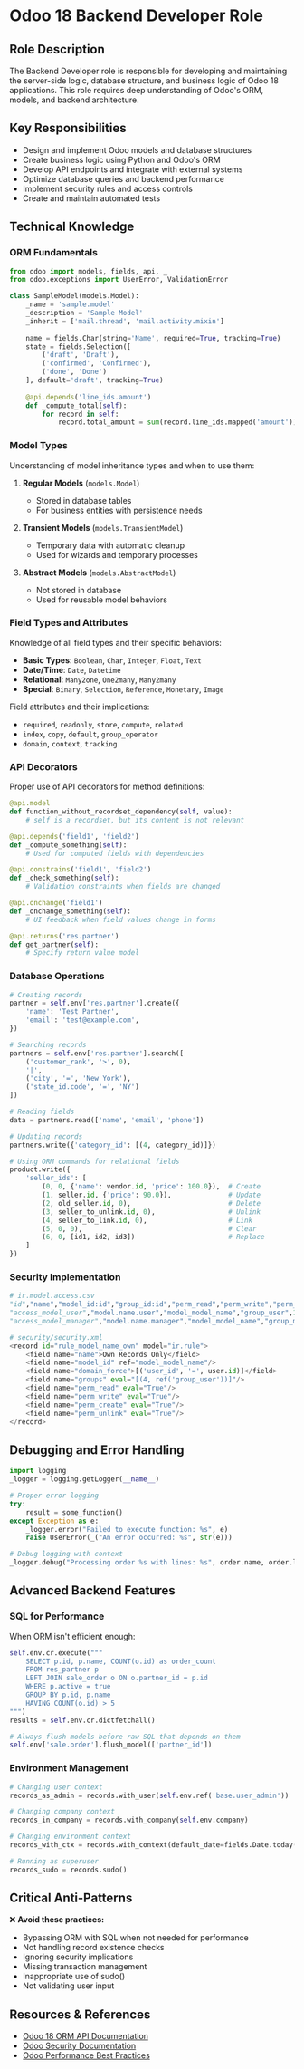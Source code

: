# Odoo 18 Backend Developer Role

## Role Description

The Backend Developer role is responsible for developing and maintaining the server-side logic, database structure, and business logic of Odoo 18 applications. This role requires deep understanding of Odoo's ORM, models, and backend architecture.

## Key Responsibilities

- Design and implement Odoo models and database structures
- Create business logic using Python and Odoo's ORM
- Develop API endpoints and integrate with external systems
- Optimize database queries and backend performance
- Implement security rules and access controls
- Create and maintain automated tests

## Technical Knowledge

### ORM Fundamentals

```python
from odoo import models, fields, api, _
from odoo.exceptions import UserError, ValidationError

class SampleModel(models.Model):
    _name = 'sample.model'
    _description = 'Sample Model'
    _inherit = ['mail.thread', 'mail.activity.mixin']
    
    name = fields.Char(string='Name', required=True, tracking=True)
    state = fields.Selection([
        ('draft', 'Draft'),
        ('confirmed', 'Confirmed'),
        ('done', 'Done')
    ], default='draft', tracking=True)
    
    @api.depends('line_ids.amount')
    def _compute_total(self):
        for record in self:
            record.total_amount = sum(record.line_ids.mapped('amount'))
```

### Model Types

Understanding of model inheritance types and when to use them:

1. **Regular Models** (`models.Model`)
   - Stored in database tables
   - For business entities with persistence needs

2. **Transient Models** (`models.TransientModel`)
   - Temporary data with automatic cleanup
   - Used for wizards and temporary processes

3. **Abstract Models** (`models.AbstractModel`)
   - Not stored in database
   - Used for reusable model behaviors

### Field Types and Attributes

Knowledge of all field types and their specific behaviors:

- **Basic Types**: `Boolean`, `Char`, `Integer`, `Float`, `Text`
- **Date/Time**: `Date`, `Datetime`
- **Relational**: `Many2one`, `One2many`, `Many2many`
- **Special**: `Binary`, `Selection`, `Reference`, `Monetary`, `Image`

Field attributes and their implications:
- `required`, `readonly`, `store`, `compute`, `related`
- `index`, `copy`, `default`, `group_operator`
- `domain`, `context`, `tracking`

### API Decorators

Proper use of API decorators for method definitions:

```python
@api.model
def function_without_recordset_dependency(self, value):
    # self is a recordset, but its content is not relevant

@api.depends('field1', 'field2')
def _compute_something(self):
    # Used for computed fields with dependencies

@api.constrains('field1', 'field2')
def _check_something(self):
    # Validation constraints when fields are changed

@api.onchange('field1')
def _onchange_something(self):
    # UI feedback when field values change in forms

@api.returns('res.partner')
def get_partner(self):
    # Specify return value model
```

### Database Operations

```python
# Creating records
partner = self.env['res.partner'].create({
    'name': 'Test Partner',
    'email': 'test@example.com',
})

# Searching records
partners = self.env['res.partner'].search([
    ('customer_rank', '>', 0),
    '|', 
    ('city', '=', 'New York'),
    ('state_id.code', '=', 'NY')
])

# Reading fields
data = partners.read(['name', 'email', 'phone'])

# Updating records
partners.write({'category_id': [(4, category_id)]})

# Using ORM commands for relational fields
product.write({
    'seller_ids': [
        (0, 0, {'name': vendor.id, 'price': 100.0}),  # Create
        (1, seller.id, {'price': 90.0}),              # Update
        (2, old_seller.id, 0),                        # Delete
        (3, seller_to_unlink.id, 0),                  # Unlink
        (4, seller_to_link.id, 0),                    # Link
        (5, 0, 0),                                    # Clear
        (6, 0, [id1, id2, id3])                       # Replace
    ]
})
```

### Security Implementation

```python
# ir.model.access.csv
"id","name","model_id:id","group_id:id","perm_read","perm_write","perm_create","perm_unlink"
"access_model_user","model.name.user","model_model_name","group_user",1,0,0,0
"access_model_manager","model.name.manager","model_model_name","group_manager",1,1,1,1

# security/security.xml
<record id="rule_model_name_own" model="ir.rule">
    <field name="name">Own Records Only</field>
    <field name="model_id" ref="model_model_name"/>
    <field name="domain_force">[('user_id', '=', user.id)]</field>
    <field name="groups" eval="[(4, ref('group_user'))]"/>
    <field name="perm_read" eval="True"/>
    <field name="perm_write" eval="True"/>
    <field name="perm_create" eval="True"/>
    <field name="perm_unlink" eval="True"/>
</record>
```

## Debugging and Error Handling

```python
import logging
_logger = logging.getLogger(__name__)

# Proper error logging
try:
    result = some_function()
except Exception as e:
    _logger.error("Failed to execute function: %s", e)
    raise UserError(_("An error occurred: %s", str(e)))

# Debug logging with context
_logger.debug("Processing order %s with lines: %s", order.name, order.line_ids.ids)
```

## Advanced Backend Features

### SQL for Performance

When ORM isn't efficient enough:

```python
self.env.cr.execute("""
    SELECT p.id, p.name, COUNT(o.id) as order_count
    FROM res_partner p
    LEFT JOIN sale_order o ON o.partner_id = p.id
    WHERE p.active = true
    GROUP BY p.id, p.name
    HAVING COUNT(o.id) > 5
""")
results = self.env.cr.dictfetchall()

# Always flush models before raw SQL that depends on them
self.env['sale.order'].flush_model(['partner_id'])
```

### Environment Management

```python
# Changing user context
records_as_admin = records.with_user(self.env.ref('base.user_admin'))

# Changing company context
records_in_company = records.with_company(self.env.company)

# Changing environment context
records_with_ctx = records.with_context(default_date=fields.Date.today())

# Running as superuser
records_sudo = records.sudo()
```

## Critical Anti-Patterns

❌ **Avoid these practices:**
- Bypassing ORM with SQL when not needed for performance
- Not handling record existence checks
- Ignoring security implications
- Missing transaction management
- Inappropriate use of sudo()
- Not validating user input

## Resources & References

- [Odoo 18 ORM API Documentation](https://www.odoo.com/documentation/18.0/developer/reference/backend/orm.html)
- [Odoo Security Documentation](https://www.odoo.com/documentation/18.0/developer/reference/backend/security.html)
- [Odoo Performance Best Practices](https://www.odoo.com/documentation/18.0/developer/reference/backend/performance.html)